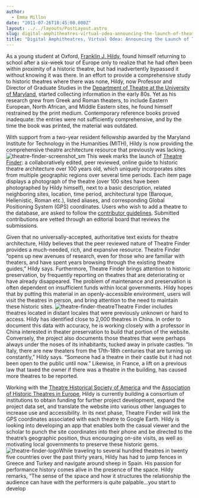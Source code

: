 ```yaml
---
author:
  - Emma Millon
date: "2011-07-26T18:45:00.000Z"
layout: ../../layouts/PostLayout.astro
slug: digital-amphitheatres-virtual-odea-announcing-the-launch-of-theatre-finder
title: "Digital Amphitheatres, Virtual Odea: Announcing the Launch of Theatre Finder"
---
```


As a young student at Oxford, [Franklin J. Hildy](http://mith.umd.edu/theatrefinder/index/fhildy), found himself returning to school after a six-week tour of Europe only to realize that he had often been within proximity of a historic theatre, but had inadvertently bypassed it without knowing it was there. In an effort to provide a comprehensive study to historic theatres where there was none, Hildy, now Professor and Director of Graduate Studies in the [Department of Theatre at the University of Maryland](http://tdps.umd.edu/), started collecting information in the early 80s. Yet as his research grew from Greek and Roman theaters, to include Eastern European, North African, and Middle Eastern sites, he found himself restrained by the print medium. Contemporary reference books proved inadequate: the entries were not sufficiently comprehensive, and by the time the book was printed, the material was outdated.

With support from a two-year resident fellowship awarded by the Maryland Institute for Technology in the Humanities (MITH), Hildy is now providing the comprehensive theatre architecture resource that previously was lacking. ![theatre-finder-screenshot_sm](/assets/images/2014-02-theatre-finder-screenshot_sm.png) This week marks the launch of [Theatre Finder](http://mith.umd.edu/theatrefinder/): a collaboratively edited, peer reviewed, online guide to historic theatre architecture over 100 years old, which uniquely incorporates sites from multiple geographic regions over several time periods. Each item page displays a photograph of the theatre (over 100 sites have been photographed by Hildy himself), next to a basic description, related neighboring sites, location, time period, architectural type (Baroque, Hellenistic, Roman etc.), listed aliases, and corresponding Global Positioning System (GPS) coordinates. Users who wish to add a theatre to the database, are asked to follow the [contributor guidelines](http://mith.umd.edu/theatrefinder/index/contribute). Submitted contributions are vetted through an editorial board that reviews the submissions.

Given that no universally-accepted, authoritative text exists for theatre architecture, Hildy believes that the peer reviewed nature of Theatre Finder provides a much-needed, rich, and expansive resource. Theatre Finder “opens up new avenues of research, even for those who are familiar with theaters, and have spent years browsing through the existing theatre guides,” Hildy says. Furthermore, Theatre Finder brings attention to historic preservation, by frequently reporting on theatres that are deteriorating or have already disappeared. The problem of maintenance and preservation is often dependent on insufficient funds within local governments. Hildy hopes that by putting this material in an openly-accessible environment, users will visit the theatres in person, and bring attention to the need to maintain these historic sites. ![theatre-finder-theatre](/assets/images/2014-02-theatre-finder-theatre.png)Theatre Finder includes theatres located in distant locales that were previously unknown or hard to access. Hildy has identified close to 2,000 theatres in China. In order to document this data with accuracy, he is working closely with a professor in China interested in theater preservation to build that portion of the website. Conversely, the project also documents those theatres that were perhaps always under the noses of its inhabitants, tucked away in private castles. “In Italy, there are new theaters from the 17th-18th centuries that are turning up constantly,” Hildy says. “Someone had a theatre in their castle but it had not been open to the public until now.” Likewise, in France, a lift on a previous law that taxed the owner if there was a theatre in the building, has caused more theatres to be reported.

Working with the [Theatre Historical Society of America](http://www.historictheatres.org/) and the [Association of Historic Theatres in Europe](http://www.perspectiv-online.org/), Hildy is currently building a consortium of institutions to obtain funding for further project development, expand the project data set, and translate the website into various other languages to increase use and accessibility. In its next phase, Theatre Finder will link the GPS coordinates associated with each theatre to Google Earth. Hildy is looking into developing an app that enables both the casual viewer and the scholar to punch the site coordinates into their phone and be directed to the theatre’s geographic position, thus encouraging on-site visits, as well as motivating local governments to preserve these historic gems. ![theatre-finder-logo](/assets/images/2014-02-theatre-finder-logo.png)While traveling to several hundred theatres in twenty five countries over the past thirty years, Hildy has had to jump fences in Greece and Turkey and navigate around sheep in Spain. His passion for performance history comes alive in the presence of the space. Hildy remarks, “The sense of the space and how it structures the relationship the audience can have with the performers is quite palpable...you start to develop
